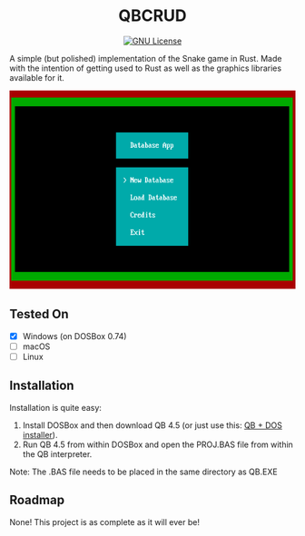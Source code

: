 <h1 align="center">
QBCRUD
</h1>

<p align="center">
          <a href="https://github.com/shaleen111/qbcrud/blob/master/LICENSE.md">
                    <img src="https://img.shields.io/badge/license-GNU-brightgreen" alt="GNU License" />
          </a>
</p>

A simple (but polished) implementation of the Snake game in Rust.
Made with the intention of getting used to Rust as well as the graphics libraries available for it.


<p align="center">
          <img src="demo/demo.gif" alt="Application Demo" height="350"/>
</p>

## Tested On

- [x]  Windows (on DOSBox 0.74)
- [ ]  macOS
- [ ]  Linux

## Installation

Installation is quite easy:
1. Install DOSBox and then download QB 4.5 (or just use this: [QB + DOS installer](https://bit.ly/2UA57vP)).
2. Run QB 4.5 from within DOSBox and open the PROJ.BAS file from within the QB interpreter.


Note: The .BAS file needs to be placed in the same directory as QB.EXE

## Roadmap

None! This project is as complete as it will ever be!
